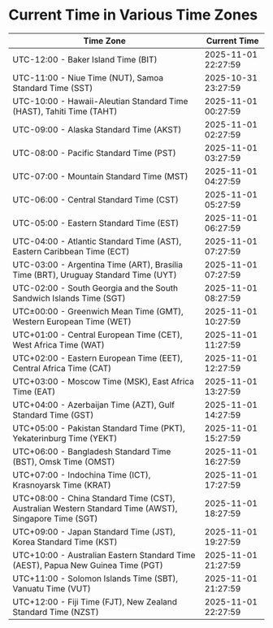 # Current Time in Various Time Zones

| Time Zone | Current Time |
|-----------|--------------|
| UTC-12:00 - Baker Island Time (BIT) | 2025-11-01 22:27:59 |
| UTC-11:00 - Niue Time (NUT), Samoa Standard Time (SST) | 2025-10-31 23:27:59 |
| UTC-10:00 - Hawaii-Aleutian Standard Time (HAST), Tahiti Time (TAHT) | 2025-11-01 00:27:59 |
| UTC-09:00 - Alaska Standard Time (AKST) | 2025-11-01 02:27:59 |
| UTC-08:00 - Pacific Standard Time (PST) | 2025-11-01 03:27:59 |
| UTC-07:00 - Mountain Standard Time (MST) | 2025-11-01 04:27:59 |
| UTC-06:00 - Central Standard Time (CST) | 2025-11-01 05:27:59 |
| UTC-05:00 - Eastern Standard Time (EST) | 2025-11-01 06:27:59 |
| UTC-04:00 - Atlantic Standard Time (AST), Eastern Caribbean Time (ECT) | 2025-11-01 07:27:59 |
| UTC-03:00 - Argentina Time (ART), Brasília Time (BRT), Uruguay Standard Time (UYT) | 2025-11-01 07:27:59 |
| UTC-02:00 - South Georgia and the South Sandwich Islands Time (SGT) | 2025-11-01 08:27:59 |
| UTC±00:00 - Greenwich Mean Time (GMT), Western European Time (WET) | 2025-11-01 10:27:59 |
| UTC+01:00 - Central European Time (CET), West Africa Time (WAT) | 2025-11-01 11:27:59 |
| UTC+02:00 - Eastern European Time (EET), Central Africa Time (CAT) | 2025-11-01 12:27:59 |
| UTC+03:00 - Moscow Time (MSK), East Africa Time (EAT) | 2025-11-01 13:27:59 |
| UTC+04:00 - Azerbaijan Time (AZT), Gulf Standard Time (GST) | 2025-11-01 14:27:59 |
| UTC+05:00 - Pakistan Standard Time (PKT), Yekaterinburg Time (YEKT) | 2025-11-01 15:27:59 |
| UTC+06:00 - Bangladesh Standard Time (BST), Omsk Time (OMST) | 2025-11-01 16:27:59 |
| UTC+07:00 - Indochina Time (ICT), Krasnoyarsk Time (KRAT) | 2025-11-01 17:27:59 |
| UTC+08:00 - China Standard Time (CST), Australian Western Standard Time (AWST), Singapore Time (SGT) | 2025-11-01 18:27:59 |
| UTC+09:00 - Japan Standard Time (JST), Korea Standard Time (KST) | 2025-11-01 19:27:59 |
| UTC+10:00 - Australian Eastern Standard Time (AEST), Papua New Guinea Time (PGT) | 2025-11-01 21:27:59 |
| UTC+11:00 - Solomon Islands Time (SBT), Vanuatu Time (VUT) | 2025-11-01 21:27:59 |
| UTC+12:00 - Fiji Time (FJT), New Zealand Standard Time (NZST) | 2025-11-01 22:27:59 |

